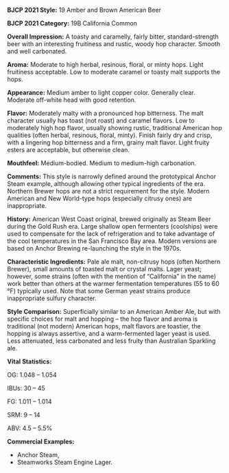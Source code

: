 <b>BJCP 2021 Style:</b> 19 Amber and Brown American Beer

<b>BJCP 2021 Category:</b> 19B California Common

<b>Overall Impression:</b> A toasty and caramelly, fairly bitter,
standard-strength beer with an interesting fruitiness and
rustic, woody hop character. Smooth and well carbonated.

<b>Aroma:</b> Moderate to high herbal, resinous, floral, or minty
hops. Light fruitiness acceptable. Low to moderate caramel or
toasty malt supports the hops.

<b>Appearance:</b> Medium amber to light copper color. Generally
clear. Moderate off-white head with good retention.

<b>Flavor:</b> Moderately malty with a pronounced hop bitterness.
The malt character usually has toast (not roast) and caramel
flavors. Low to moderately high hop flavor, usually showing
rustic, traditional American hop qualities (often herbal,
resinous, floral, minty). Finish fairly dry and crisp, with a
lingering hop bitterness and a firm, grainy malt flavor. Light
fruity esters are acceptable, but otherwise clean.

<b>Mouthfeel:</b> Medium-bodied. Medium to medium-high
carbonation.

<b>Comments:</b> This style is narrowly defined around the
prototypical Anchor Steam example, although allowing other
typical ingredients of the era. Northern Brewer hops are not a
strict requirement for the style. Modern American and New
World-type hops (especially citrusy ones) are inappropriate.

<b>History:</b> American West Coast original, brewed originally as
Steam Beer during the Gold Rush era. Large shallow open
fermenters (coolships) were used to compensate for the lack of
refrigeration and to take advantage of the cool temperatures in
the San Francisco Bay area. Modern versions are based on
Anchor Brewing re-launching the style in the 1970s.

<b>Characteristic Ingredients:</b> Pale ale malt, non-citrusy hops
(often Northern Brewer), small amounts of toasted malt or
crystal malts. Lager yeast; however, some strains (often with
the mention of “California” in the name) work better than
others at the warmer fermentation temperatures (55 to 60 °F)
typically used. Note that some German yeast strains produce
inappropriate sulfury character.

<b>Style Comparison:</b> Superficially similar to an American
Amber Ale, but with specific choices for malt and hopping –
the hop flavor and aroma is traditional (not modern) American
hops, malt flavors are toastier, the hopping is always assertive,
and a warm-fermented lager yeast is used. Less attenuated, less
carbonated and less fruity than Australian Sparkling ale.

<b>Vital Statistics:</b>

OG: 1.048 – 1.054

IBUs: 30 – 45

FG: 1.011 – 1.014

SRM: 9 – 14

ABV: 4.5 – 5.5%

<b>Commercial Examples:</b>
- Anchor Steam,
- Steamworks Steam Engine Lager.
